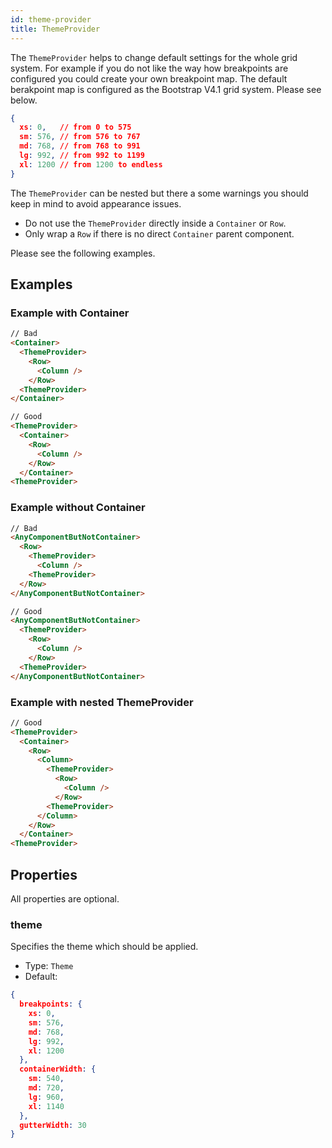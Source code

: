 ```yaml
---
id: theme-provider
title: ThemeProvider
---
```


The `ThemeProvider` helps to change default settings for the whole grid system. For example if you
do not like the way how breakpoints are configured you could create your own breakpoint map. The
default berakpoint map is configured as the Bootstrap V4.1 grid system. Please see below.

<!-- prettier-ignore -->
```json
{
  xs: 0,   // from 0 to 575
  sm: 576, // from 576 to 767
  md: 768, // from 768 to 991
  lg: 992, // from 992 to 1199
  xl: 1200 // from 1200 to endless
}
```

The `ThemeProvider` can be nested but there a some warnings you should keep in mind to avoid
appearance issues.

* Do not use the `ThemeProvider` directly inside a `Container` or `Row`.
* Only wrap a `Row` if there is no direct `Container` parent component.

Please see the following examples.

## Examples

### Example with Container

```html
// Bad
<Container>
  <ThemeProvider>
    <Row>
      <Column />
    </Row>
  <ThemeProvider>
</Container>

// Good
<ThemeProvider>
  <Container>
    <Row>
      <Column />
    </Row>
  </Container>
<ThemeProvider>
```

### Example without Container

```html
// Bad
<AnyComponentButNotContainer>
  <Row>
    <ThemeProvider>
      <Column />
    <ThemeProvider>
  </Row>
</AnyComponentButNotContainer>

// Good
<AnyComponentButNotContainer>
  <ThemeProvider>
    <Row>
      <Column />
    </Row>
  <ThemeProvider>
</AnyComponentButNotContainer>
```

### Example with nested ThemeProvider

```html
// Good
<ThemeProvider>
  <Container>
    <Row>
      <Column>
        <ThemeProvider>
          <Row>
            <Column />
          </Row>
        <ThemeProvider>
      </Column>
    </Row>
  </Container>
<ThemeProvider>
```

## Properties

All properties are optional.

### theme

Specifies the theme which should be applied.

* Type: `Theme`
* Default:

```json
{
  breakpoints: {
    xs: 0,
    sm: 576,
    md: 768,
    lg: 992,
    xl: 1200
  },
  containerWidth: {
    sm: 540,
    md: 720,
    lg: 960,
    xl: 1140
  },
  gutterWidth: 30
}
```
